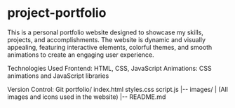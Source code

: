 # project-portfolio
This is a personal portfolio website designed to showcase my skills, projects, and accomplishments. The website is dynamic and visually appealing, featuring interactive elements, colorful themes, and smooth animations to create an engaging user experience.

Technologies Used
Frontend: HTML, CSS, JavaScript
Animations: CSS animations and JavaScript libraries

Version Control: Git
portfolio/
    index.html
    styles.css
    script.js
|-- images/
|    (All images and icons used in the website)
|-- README.md

